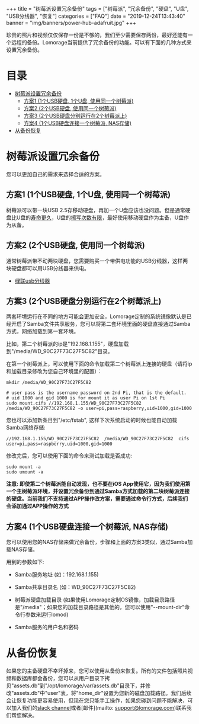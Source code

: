 +++
title = "树莓派设置冗余备份"
tags = ["树莓派", "冗余备份", "硬盘", "U盘", "USB分线器", "恢复"]
categories = ["FAQ"]
date = "2019-12-24T13:43:40"
banner = "img/banners/power-hub-adafruit.jpg"
+++

珍贵的照片和视频仅仅保存一份是不够的，我们至少需要保存两份，最好还能有一个远程的备份。Lomorage当前提供了冗余备份的功能。可以有下面的几种方式来设置冗余备份。

<!--more--> 

目录
=================

   * [树莓派设置冗余备份](#树莓派设置冗余备份)
      * [方案1 (1个USB硬盘, 1个U盘, 使用同一个树莓派)](#方案1-1个usb硬盘-1个u盘-使用同一个树莓派)
      * [方案2 (2个USB硬盘, 使用同一个树莓派)](#方案2-2个usb硬盘-使用同一个树莓派)
      * [方案3 (2个USB硬盘分别运行在2个树莓派上)](#方案3-2个usb硬盘分别运行在2个树莓派上)
      * [方案4 (1个USB硬盘连接一个树莓派, NAS存储)](#方案4-1个usb硬盘连接一个树莓派-nas存储)
   * [从备份恢复](#从备份恢复)

# 树莓派设置冗余备份

您可以更加自己的需求来选择合适的方案。

## 方案1 (1个USB硬盘, 1个U盘, 使用同一个树莓派)

树莓派可以带一块USB 2.5存移动硬盘，再加一个U盘应该也没问题。但是通常硬盘比U盘的[寿命更久](https://www.datanumen.com/blogs/usb-flash-drive-vs-external-hard-drive-better-storing-data/)，U盘的[擦写次数有限](https://www.flashbay.com/blog/usb-life-expectancy)，最好使用移动硬盘作为主备，U盘作为从备。

## 方案2 (2个USB硬盘, 使用同一个树莓派)

通常树莓派带不动两块硬盘，您需要购买一个带供电功能的USB分线器，这样两块硬盘都可以用USB分线器来供电。

- [绿联usb分线器](https://detail.tmall.com/item.htm?id=562288776006&ali_refid=a3_430620_1006:1151650521:N:aiqAvS76BytC0lZdUjIxdVOFAYSqPokT:713f58932d42a12bf6bd56654385f5fc&ali_trackid=1_713f58932d42a12bf6bd56654385f5fc&spm=a230r.1.14.1&sku_properties=148242406:21516)

## 方案3 (2个USB硬盘分别运行在2个树莓派上)

两套环境运行在不同的地方可能会更加安全，Lomorage定制的系统镜像默认是已经开启了Samba文件共享服务，您可以将第二套环境里面的硬盘直接通过Samba方式，网络加载到第一套环境。

比如，第二个树莓派的ip是"192.168.1.155"，硬盘加载到"/media/WD_90C27F73C27F5C82"目录。

在第一个树莓派上，可以使用下面的命令加载第二个树莓派上连接的硬盘（请将ip和加载目录修改为您自己环境里的配置）：

```
mkdir /media/WD_90C27F73C27F5C82

# user pass is the username password on 2nd Pi, that is the default.
# uid 1000 and gid 1000 is for mount it as user Pi on 1st Pi
sudo mount.cifs //192.168.1.155/WD_90C27F73C27F5C82 /media/WD_90C27F73C27F5C82 -o user=pi,pass=raspberry,uid=1000,gid=1000
```

您也可以添加新条目到"/etc/fstab", 这样下次系统启动的时候也能自动加载Samba网络存储:

```
//192.168.1.155/WD_90C27F73C27F5C82  /media/WD_90C27F73C27F5C82  cifs  user=pi,pass=raspberry,uid=1000,gid=1000
```

修改完后，您可以使用下面的命令来测试加载是否成功:

```
sudo mount -a
sudo umount -a
```

**注意: 即使第二个树莓派能自动发现，也不要在iOS App使用它，因为我们使用第一个主树莓派环境，并设置冗余备份到通过Samba方式加载的第二块树莓派连接的硬盘。当前我们不支持通过APP操作改方案，需要通过命令行方式，后续我们会添加通过APP操作的方式**

## 方案4 (1个USB硬盘连接一个树莓派, NAS存储)

您可以使用您的NAS存储来做冗余备份，步骤和上面的方案3类似，通过Samba加载NAS存储。

用到的参数如下:

- Samba服务地址 (如：192.168.1.155)

- Samba共享目录名 (如：WD_90C27F73C27F5C82)

- 树莓派硬盘加载目录 (如果使用Lomorage定制OS镜像，加载目录路径是"/media"；如果您的加载目录路径是其他的，您可以使用"--mount-dir"命令行参数来运行lomod)

- Samba服务的用户名和密码

# 从备份恢复

如果您的主备硬盘不幸坏掉来，您可以使用从备份来恢复。所有的文件包括照片视频和数据库都会备份，您可以从用户目录下拷贝"assets.db"到"/opt/lomorage/var/assets.db"目录下，并修改"assets.db"中"user"表，将"home_dir"设置为您新的磁盘加载路径。我们后续会让恢复功能更容易使用，但现在您只能手工操作，如果您碰到问题不能解决，可以加入我们的[slack channel](https://join.slack.com/t/lomorage/shared_invite/enQtODc4MTE5ODQzNzkyLTRlY2U4MTQ1YjczYjBhMDcwMmExYTUxNTg2NTE5YmRkZjg2ZWQwZjg1MjEwMjQzZWVjMmEwZjk3ZGIyODY4ODM)或者[邮件](mailto: support@lomorage.com)联系我们帮您解决。
